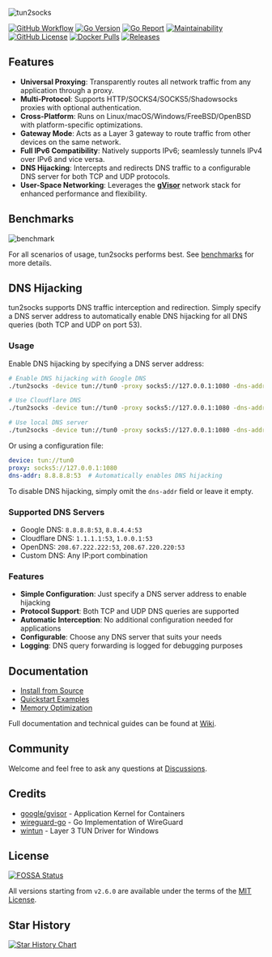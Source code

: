![tun2socks](docs/logo.png)

[![GitHub Workflow][1]](https://github.com/xjasonlyu/tun2socks/actions)
[![Go Version][2]](https://github.com/xjasonlyu/tun2socks/blob/main/go.mod)
[![Go Report][3]](https://goreportcard.com/badge/github.com/xjasonlyu/tun2socks)
[![Maintainability][4]](https://codeclimate.com/github/xjasonlyu/tun2socks/maintainability)
[![GitHub License][5]](https://github.com/xjasonlyu/tun2socks/blob/main/LICENSE)
[![Docker Pulls][6]](https://hub.docker.com/r/xjasonlyu/tun2socks)
[![Releases][7]](https://github.com/xjasonlyu/tun2socks/releases)

## Features

- **Universal Proxying**: Transparently routes all network traffic from any application through a proxy.
- **Multi-Protocol**: Supports HTTP/SOCKS4/SOCKS5/Shadowsocks proxies with optional authentication.
- **Cross-Platform**: Runs on Linux/macOS/Windows/FreeBSD/OpenBSD with platform-specific optimizations.
- **Gateway Mode**: Acts as a Layer 3 gateway to route traffic from other devices on the same network.
- **Full IPv6 Compatibility**: Natively supports IPv6; seamlessly tunnels IPv4 over IPv6 and vice versa.
- **DNS Hijacking**: Intercepts and redirects DNS traffic to a configurable DNS server for both TCP and UDP protocols.
- **User-Space Networking**: Leverages the **[gVisor](https://github.com/google/gvisor)** network stack for enhanced
  performance and flexibility.

## Benchmarks

![benchmark](docs/benchmark.png)

For all scenarios of usage, tun2socks performs best.
See [benchmarks](https://github.com/xjasonlyu/tun2socks/wiki/Benchmarks) for more details.

## DNS Hijacking

tun2socks supports DNS traffic interception and redirection. Simply specify a DNS server address to automatically enable DNS hijacking for all DNS queries (both TCP and UDP on port 53).

### Usage

Enable DNS hijacking by specifying a DNS server address:

```bash
# Enable DNS hijacking with Google DNS
./tun2socks -device tun://tun0 -proxy socks5://127.0.0.1:1080 -dns-addr 8.8.8.8:53

# Use Cloudflare DNS
./tun2socks -device tun://tun0 -proxy socks5://127.0.0.1:1080 -dns-addr 1.1.1.1:53

# Use local DNS server
./tun2socks -device tun://tun0 -proxy socks5://127.0.0.1:1080 -dns-addr 127.0.0.1:5353
```

Or using a configuration file:

```yaml
device: tun://tun0
proxy: socks5://127.0.0.1:1080
dns-addr: 8.8.8.8:53  # Automatically enables DNS hijacking
```

To disable DNS hijacking, simply omit the `dns-addr` field or leave it empty.

### Supported DNS Servers

- Google DNS: `8.8.8.8:53`, `8.8.4.4:53`
- Cloudflare DNS: `1.1.1.1:53`, `1.0.0.1:53`
- OpenDNS: `208.67.222.222:53`, `208.67.220.220:53`
- Custom DNS: Any IP:port combination

### Features

- **Simple Configuration**: Just specify a DNS server address to enable hijacking
- **Protocol Support**: Both TCP and UDP DNS queries are supported
- **Automatic Interception**: No additional configuration needed for applications
- **Configurable**: Choose any DNS server that suits your needs
- **Logging**: DNS query forwarding is logged for debugging purposes

## Documentation

- [Install from Source](https://github.com/xjasonlyu/tun2socks/wiki/Install-from-Source)
- [Quickstart Examples](https://github.com/xjasonlyu/tun2socks/wiki/Examples)
- [Memory Optimization](https://github.com/xjasonlyu/tun2socks/wiki/Memory-Optimization)

Full documentation and technical guides can be found at [Wiki](https://github.com/xjasonlyu/tun2socks/wiki).

## Community

Welcome and feel free to ask any questions at [Discussions](https://github.com/xjasonlyu/tun2socks/discussions).

## Credits

- [google/gvisor](https://github.com/google/gvisor) - Application Kernel for Containers
- [wireguard-go](https://git.zx2c4.com/wireguard-go) - Go Implementation of WireGuard
- [wintun](https://git.zx2c4.com/wintun/) - Layer 3 TUN Driver for Windows

## License

[![FOSSA Status](https://app.fossa.com/api/projects/git%2Bgithub.com%2Fxjasonlyu%2Ftun2socks.svg?type=large)](https://app.fossa.com/projects/git%2Bgithub.com%2Fxjasonlyu%2Ftun2socks?ref=badge_large)

All versions starting from `v2.6.0` are available under the terms of the [MIT License](https://github.com/xjasonlyu/tun2socks/blob/main/LICENSE).

## Star History

<a href="https://star-history.com/#xjasonlyu/tun2socks&Date">
  <picture>
    <source media="(prefers-color-scheme: dark)" srcset="https://api.star-history.com/svg?repos=xjasonlyu/tun2socks&type=Date&theme=dark" />
    <source media="(prefers-color-scheme: light)" srcset="https://api.star-history.com/svg?repos=xjasonlyu/tun2socks&type=Date" />
    <img alt="Star History Chart" src="https://api.star-history.com/svg?repos=xjasonlyu/tun2socks&type=Date" />
  </picture>
</a>

[1]: https://img.shields.io/github/actions/workflow/status/xjasonlyu/tun2socks/docker.yml?logo=github

[2]: https://img.shields.io/github/go-mod/go-version/xjasonlyu/tun2socks?logo=go

[3]: https://goreportcard.com/badge/github.com/xjasonlyu/tun2socks

[4]: https://api.codeclimate.com/v1/badges/b5b30239174fc6603aca/maintainability

[5]: https://img.shields.io/github/license/xjasonlyu/tun2socks

[6]: https://img.shields.io/docker/pulls/xjasonlyu/tun2socks?logo=docker

[7]: https://img.shields.io/github/v/release/xjasonlyu/tun2socks?logo=smartthings
